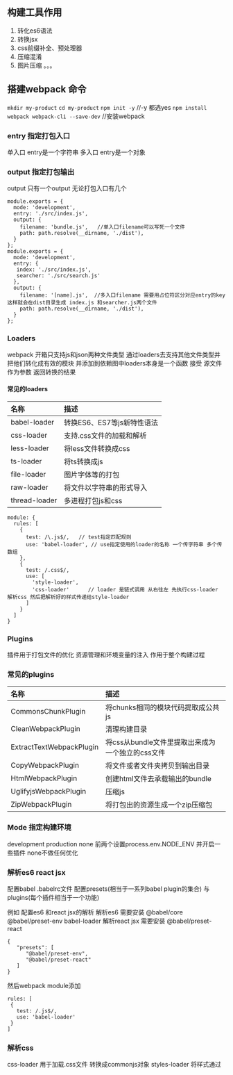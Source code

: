 ## 构建工具作用
 1. 转化es6语法
 2. 转换jsx
 3. css前缀补全、预处理器
 4. 压缩混淆
 5. 图片压缩
 。。。
## 搭建webpack 命令
`mkdir my-product`
`cd my-product`
`npm init -y`  //-y 都选yes
`npm install webpack webpack-cli --save-dev` //安装webpack
### entry 指定打包入口
 单入口 entry是一个字符串 
 多入口 entry是一个对象
### output 指定打包输出 
 output 只有一个output 无论打包入口有几个
 
```
module.exports = {
  mode: 'development',
  entry: './src/index.js',
  output: {
    filename: 'bundle.js',   //单入口filename可以写死一个文件
    path: path.resolve(__dirname, './dist'),
  }
};
module.exports = {
  mode: 'development',
  entry: {
   index: './src/index.js',
   searcher: './src/search.js'
  },
  output: {
    filename: '[name].js',  //多入口filename 需要用占位符区分对应entry的key 这样就会在dist目录生成 index.js 和searcher.js两个文件
    path: path.resolve(__dirname, './dist'),
  }
};
```
### Loaders
webpack 开箱只支持js和json两种文件类型 通过loaders去支持其他文件类型并把他们转化成有效的模块 并添加到依赖图中loaders本身是一个函数 接受
源文件作为参数 返回转换的结果

#### 常见的loaders


|名称| 描述 |
|:--|:--|
| babel-loader | 转换ES6、ES7等js新特性语法 |
| css-loader | 支持.css文件的加载和解析 |
| less-loader |将less文件转换成css |
|ts-loader|将ts转换成js
|file-loader|图片字体等的打包
|raw-loader|将文件以字符串的形式导入
|thread-loader|多进程打包js和css
```
module: {
  rules: [
    {
      test: /\.js$/,   // test指定匹配规则
      use: 'babel-loader', // use指定使用的loader的名称 一个传字符串 多个传数组
    },
    {
      test: /.css$/,
      use: [
        'style-loader',
        'css-loader'      // loader 是链式调用 从右往左 先执行css-loader 解析css 然后把解析好的样式传递给style-loader
      ]
    }
  ]
}
```
### Plugins

插件用于打包文件的优化 资源管理和环境变量的注入 作用于整个构建过程

### 常见的plugins 
名称|描述
:--|:--
CommonsChunkPlugin|将chunks相同的模块代码提取成公共js
CleanWebpackPlugin|清理构建目录
ExtractTextWebpackPlugin|将css从bundle文件里提取出来成为一个独立的css文件
CopyWebpackPlugin|将文件或者文件夹拷贝到输出目录
HtmlWebpackPlugin|创建html文件去承载输出的bundle
UglifyjsWebpackPlugin|压缩js
ZipWebpackPlugin|将打包出的资源生成一个zip压缩包
### Mode 指定构建环境 
development production none 前两个设置process.env.NODE_ENV 并开启一些插件 none不做任何优化

###  解析es6 react jsx
配置babel  .babelrc文件
配置presets(相当于一系列babel plugin的集合) 与 plugins(每个插件相当于一个功能)

例如 配置es6 和react jsx的解析
解析es6 需要安装 @babel/core @babel/preset-env babel-loader 
解析react jsx 需要安装 @babel/preset-react
```
{
   "presets": [
      "@babel/preset-env",
      "@babel/preset-react"
   ]
}
```
然后webpack module添加
```
rules: [
 {
   test: /.js$/,
   use: 'babel-loader'
 }
]
```
### 解析css
css-loader 用于加载.css文件 转换成commonjs对象
styles-loader 将样式通过<style>标签插入head中
less-loader sass-loader 将less sass转换为.css
解析less
```
 {
   test: /.less$/,
   use: [
     'styles-loader',
     'css-loader',
     'less-loader'
   ]
 }
```
### 解析图片和字体
  解析文件用file-loader
 解析图片
 ```
 {
   test: /.(png|jpg|gif|jpeg)$/,
   use: 'file-loader'
 }
 ```
  解析字体文件
 ```
 {
   test: /.(woff|woff2|eot|ttf|otf)$/,
   use: 'file-loader'
 }
 ```
 url-loader 也可以处理图片和字体 内部也是用的file-loader,可以设置较小的资源自动base64
  解析图片
 ```
 {
   test: /.(png|jpg|gif|jpeg)$/,
   use: [
    {
      loader: 'url-loader',
      options: {
        limit: 10240   //图片小于10k 就会自动把图片转为base64 打包完就不会把图片直接打包到文件里 没有单独的图片
      }
    }
   ]
 }
 ```
